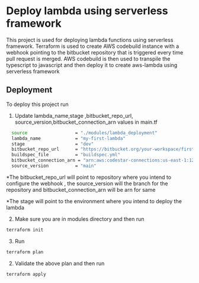 
# Deploy lambda using serverless framework

This project is used for deploying  lambda functions using serverless framework. Terraform is used to create AWS codebuild instance with a webhook pointing to the bitbucket repository that is triggered every time pull request is merged. AWS codebuild is then used to transpile the typescript to javascript and then deploy it to create aws-lambda using serverless framework

## Deployment

To deploy this project run

 1) Update lambda_name,stage ,bitbucket_repo_url,   source_version,bitbucket_connection_arn values in main.tf
```bash
  source                  = "./modules/lambda_deployment"
  lambda_name             = "my-first-lambda"
  stage                   = "dev"
  bitbucket_repo_url      = "https://bitbucket.org/your-workspace/first-lambda-repo.git"
  buildspec_file          = "buildspec.yml"
  bitbucket_connection_arn = "arn:aws:codestar-connections:us-east-1:123456789012:connection/your-connection-id"
  source_version          = "main"


```
*The bitbucket_repo_url will point to repository where you intend to configure the webhook , the source_version will the branch for the repository and bitbucket_connection_arn will be arn for same

*The stage will point to the environment where you intend to deploy the lambda


2) Make sure you are in modules directory and then run 
```bash
terraform init
```

3) Run 
```bash
terraform plan
```

2) Validate the above plan and then run  
```bash
terraform apply
```